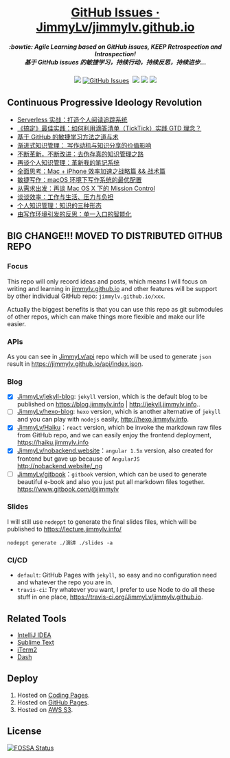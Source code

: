 <h1 align="center">
<a href="https://github.com/JimmyLv/jimmylv.github.io/issues">GitHub Issues · JimmyLv/jimmylv.github.io</a>
<h5 align="center", style="color, #666">
:bowtie: Agile Learning based on GitHub issues, <strong>KEEP</strong> Retrospection and Introspection! 
<br>
基于 GitHub issues 的敏捷学习，持续行动，持续反思，持续进步…
</h5>
</h1>
<p align="center">
<a href="https://travis-ci.org/JimmyLv/jimmylv.github.io"><img src="https://travis-ci.org/JimmyLv/jimmylv.github.io.svg?branch=master" /></a>
<a href="https://github.com/JimmyLv/jimmylv.github.io/issues#boards?notFullScreen=false&amp;repos=50039903&amp;showClosed=false" target="_blank" rel="external"><img src="https://img.shields.io/github/issues/JimmyLv/jimmylv.github.io.svg?maxAge=2592000" alt="GitHub Issues"></a>
<a href="https://github.com/JimmyLv/jimmylv.github.io/issues?q=is%3Aissue+is%3Aclosed" target="_blank" rel="external"><img src="https://img.shields.io/github/issues-closed-raw/JimmyLv/jimmylv.github.io.svg?maxAge=2592000" alt=""></a>
<a href="https://app.fossa.io/projects/git%2Bhttps%3A%2F%2Fgithub.com%2FJimmyLv%2Fjimmylv.github.io?ref=badge_shield" alt="FOSSA Status"><img src="https://app.fossa.io/api/projects/git%2Bhttps%3A%2F%2Fgithub.com%2FJimmyLv%2Fjimmylv.github.io.svg?type=shield"/></a>
<img src="https://img.shields.io/badge/license-MIT-brightgreen.svg" />
<a href="https://waffle.io/JimmyLv/jimmylv.github.io/metrics/throughput" alt="Throughput Graph"><img src="https://graphs.waffle.io/JimmyLv/jimmylv.github.io/throughput.svg"/></a>
</p>

## Continuous Progressive Ideology Revolution

- [Serverless 实战：打造个人阅读追踪系统](https://blog.jimmylv.info/2017-06-30-serverless-in-action-build-personal-reading-statistics-system/)
- [《搞定》最佳实践：如何利用滴答清单（TickTick）实践 GTD 理念？](https://blog.jimmylv.info/2017-02-20-gtd-best-practice-137/)
- [基于 GitHub 的敏捷学习方法之道与术](http://blog.jimmylv.info/2016-12-04-agile-learning-based-on-github-issues/)
- [渐进式知识管理： 写作动机与知识分享的价值影响](http://blog.jimmylv.info/2016-11-19-input-and-output-of-PKM/)
- [不断革新，不断改进：去伪存真的知识管理之路](http://blog.jimmylv.info/2016-09-16-sorting-out-knowledge-from-information/)
- [再谈个人知识管理：革新我的笔记系统](http://blog.jimmylv.info/2016-07-12-pkm-again-to-innovate-my-note-system/)
- [全面思考：Mac + iPhone 效率加速之战略篇 && 战术篇](http://blog.jimmylv.info/2016-07-10-speed-up-mac-efficiency/)
- [敏捷写作：macOS 环境下写作系统的最优配置](http://blog.jimmylv.info/2016-06-11-write-in-mac-os-x/)
- [从需求出发：再谈 Mac OS X 下的 Mission Control](http://blog.jimmylv.info/2015-10-31-mission-control-on-mac-os-x/)
- [谈谈效率：工作与生活、压力与负担](http://blog.jimmylv.info/2015-10-30-productivity-and-pressure/)
- [个人知识管理：知识的三种形态](http://blog.jimmylv.info/2015-10-09-three-types-of-knowledge/)
- [由写作环境引发的反思：单一入口的智能化](http://blog.jimmylv.info/2015-05-12-intellectual-and-single-entrance/)

## **BIG CHANGE!!! MOVED TO DISTRIBUTED GITHUB REPO**

### Focus 

This repo will only record ideas and posts, which means I will focus on writing and learning in [jimmylv.github.io](https://github.com/JimmyLv/jimmylv.github.io) and other features will be support by other individual GitHub repo: `jimmylv.github.io/xxx`.

Actually the biggest benefits is that you can use this repo as git submodules of other repos, which can make things more flexible and make our life easier. 

### APIs

As you can see in [JimmyLv/api](https://github.com/JimmyLv/api) repo which will be used to generate `json` result in <https://jimmylv.github.io/api/index.json>.

### Blog

- [x] [JimmyLv/jekyll-blog](https://github.com/JimmyLv/jekyll-blog): `jekyll` version, which is the default blog to be published on <https://blog.jimmylv.info> | <http://jekyll.jimmylv.info>..
- [ ] [JimmyLv/hexo-blog](https://github.com/JimmyLv/hexo-blog): `hexo` version, which is another alternative of `jekyll` and you can play with `nodejs` easily, <http://hexo.jimmylv.info>.
- [x] [JimmyLv/Haiku](https://github.com/JimmyLv/Haiku)：`react` version, which be invoke the markdown raw files from GitHub repo, and we can easily enjoy the frontend deployment, <https://haiku.jimmylv.info>
- [x] [JimmyLv/nobackend.website](https://github.com/JimmyLv/nobackend.website)：`angular 1.5x` version, also created for frontend but gave up because of `AngularJS` <http://nobackend.website/_ng>  
- [ ] [JimmyLv/gitbook](https://github.com/JimmyLv/GitBook)：`gitbook` version, which can be used to generate beautiful e-book and also you just put all markdown files together. <https://www.gitbook.com/@jimmylv>

### Slides

I will still use `nodeppt` to generate the final slides files, which will be published to <https://lecture.jimmylv.info/>

```
nodeppt generate ./演讲 ./slides -a
```

### CI/CD

- `default`: GitHub Pages with `jekyll`, so easy and no configuration need and whatever the repo you are in.
- `travis-ci`: Try whatever you want, I prefer to use Node to do all these stuff in one place, <https://travis-ci.org/JimmyLv/jimmylv.github.io>.


## Related Tools

- [IntelliJ IDEA](https://www.jetbrains.com/idea/)
- [Sublime Text](https://www.sublimetext.com/3)
- [iTerm2](https://www.iterm2.com/)
- [Dash](https://kapeli.com/dash)

## Deploy

1. Hosted on [Coding Pages](http://blog.jimmylv.info/).
2. Hosted on [GitHub Pages](http://jimmylv.github.io/).
3. Hosted on [AWS S3](http://blog.jimmylv.info.s3-website-ap-southeast-1.amazonaws.com/).

## License

[![FOSSA Status](https://app.fossa.io/api/projects/git%2Bhttps%3A%2F%2Fgithub.com%2FJimmyLv%2Fjimmylv.github.io.svg?type=large)](https://app.fossa.io/projects/git%2Bhttps%3A%2F%2Fgithub.com%2FJimmyLv%2Fjimmylv.github.io?ref=badge_large)
